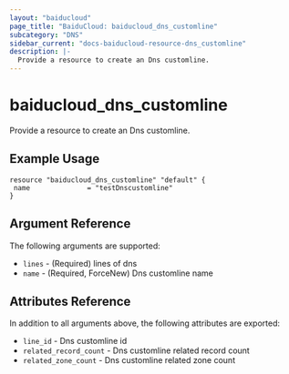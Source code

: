 ```yaml
---
layout: "baiducloud"
page_title: "BaiduCloud: baiducloud_dns_customline"
subcategory: "DNS"
sidebar_current: "docs-baiducloud-resource-dns_customline"
description: |-
  Provide a resource to create an Dns customline.
---
```


# baiducloud_dns_customline

Provide a resource to create an Dns customline.

## Example Usage

```hcl
resource "baiducloud_dns_customline" "default" {
 name              = "testDnscustomline"
}
```

## Argument Reference

The following arguments are supported:

* `lines` - (Required) lines of dns 
* `name` - (Required, ForceNew) Dns customline name

## Attributes Reference

In addition to all arguments above, the following attributes are exported:

* `line_id` - Dns customline id
* `related_record_count` - Dns customline related record count
* `related_zone_count` - Dns customline related zone count


